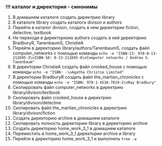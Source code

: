 ### !!! каталог и директория - синонимы
1) В домашнем каталоге создать директрию library
2) В каталоге library создать каталоги divison и authors
3) Перейти в каталог divison, создать в нем директории fiction, detective, textbook
4) Не переходя в директорюию authors создать в ней директорию BradburyR, TanenbaumS, ChristieA
5) Перейти в директорию library/authors/TanenbaumS, создать файл computer_networks с помощью команды
```echo -e "ISBN-13: 978-0-13-212695-3\nISBN-10: 0-13-212695-8\nComputer networks / Andrew S. Tanenbaum"```
6) В директории ChristieA создать файл crooked_house с помощью команды
```echo -e "ISBN: -\nAgatha Christie Limited"```
7) В директории BradburyR создать файл the_martian_chronicles с помощью команды
```echo -e "ISBN: 978-1-4516-7819-2\nRay Bradbury"```
8) Скопирровать файл computer_networks в директрию library/divison/textbook
9) Скопировать файл crooked_house в директрию library/divison/detective
10) Скопировать файл the_martian_chronicles в директрию library/divison/fiction
11) Создать директорию archive в домашнем каталоге
12) Скопировать полность директорию library в директорию archive
13) Создать директорию home_work_3_1 в домашнем каталоге
14) Переместить в home_work_3_1 директории archive и library
15) Перейти в директорию home_work_3_1 и выполнить ```tree -a```
